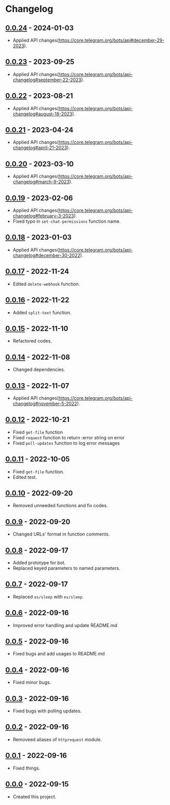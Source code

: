 # Changelog

## [0.0.24] - 2024-01-03
- Applied API changes(https://core.telegram.org/bots/api#december-29-2023).

## [0.0.23] - 2023-09-25
- Applied API changes(https://core.telegram.org/bots/api-changelog#september-22-2023).

## [0.0.22] - 2023-08-21
- Applied API changes(https://core.telegram.org/bots/api-changelog#august-18-2023).

## [0.0.21] - 2023-04-24
- Applied API changes(https://core.telegram.org/bots/api-changelog#april-21-2023).

## [0.0.20] - 2023-03-10
- Applied API changes(https://core.telegram.org/bots/api-changelog#march-9-2023).

## [0.0.19] - 2023-02-06
- Applied API changes(https://core.telegram.org/bots/api-changelog#february-3-2023).
- Fixed typo in `set-chat-permissions` function name.

## [0.0.18] - 2023-01-03
- Applied API changes(https://core.telegram.org/bots/api-changelog#december-30-2022).

## [0.0.17] - 2022-11-24
- Edited `delete-webhook` function.

## [0.0.16] - 2022-11-22
- Added `split-text` function.

## [0.0.15] - 2022-11-10
- Refactored codes.

## [0.0.14] - 2022-11-08
- Changed dependencies.

## [0.0.13] - 2022-11-07
- Applied API changes(https://core.telegram.org/bots/api-changelog#november-5-2022).

## [0.0.12] - 2022-10-21
- Fixed `get-file` function
- Fixed `request` function to return :error string on error
- Fixed `poll-updates` function to log error messages

## [0.0.11] - 2022-10-05
- Fixed `get-file` function.
- Edited test.

## [0.0.10] - 2022-09-20
- Removed unneeded functions and fix codes.

## [0.0.9] - 2022-09-20
- Changed URLs' format in function comments.

## [0.0.8] - 2022-09-17
- Added prototype for bot.
- Replaced keyed parameters to named parameters.

## [0.0.7] - 2022-09-17
- Replaced `os/sleep` with `ev/sleep`.

## [0.0.6] - 2022-09-16
- Improved error handling and update README.md

## [0.0.5] - 2022-09-16
- Fixed bugs and add usages to README.md

## [0.0.4] - 2022-09-16
- Fixed minor bugs.

## [0.0.3] - 2022-09-16
- Fixed bugs with polling updates.

## [0.0.2] - 2022-09-16
- Removeed aliases of `httprequest` module.

## [0.0.1] - 2022-09-16
- Fixed things.

## [0.0.0] - 2022-09-15
- Created this project.

[0.0.24]: https://github.com/meinside/telegram-bot-janet/compare/v0.0.23...v0.0.24
[0.0.23]: https://github.com/meinside/telegram-bot-janet/compare/v0.0.22...v0.0.23
[0.0.22]: https://github.com/meinside/telegram-bot-janet/compare/v0.0.21...v0.0.22
[0.0.21]: https://github.com/meinside/telegram-bot-janet/compare/v0.0.20...v0.0.21
[0.0.20]: https://github.com/meinside/telegram-bot-janet/compare/v0.0.19...v0.0.20
[0.0.19]: https://github.com/meinside/telegram-bot-janet/compare/v0.0.18...v0.0.19
[0.0.18]: https://github.com/meinside/telegram-bot-janet/compare/v0.0.17...v0.0.18
[0.0.17]: https://github.com/meinside/telegram-bot-janet/compare/v0.0.16...v0.0.17
[0.0.16]: https://github.com/meinside/telegram-bot-janet/compare/v0.0.15...v0.0.16
[0.0.15]: https://github.com/meinside/telegram-bot-janet/compare/v0.0.14...v0.0.15
[0.0.14]: https://github.com/meinside/telegram-bot-janet/compare/v0.0.13...v0.0.14
[0.0.13]: https://github.com/meinside/telegram-bot-janet/compare/v0.0.12...v0.0.13
[0.0.12]: https://github.com/meinside/telegram-bot-janet/compare/v0.0.11...v0.0.12
[0.0.11]: https://github.com/meinside/telegram-bot-janet/compare/v0.0.10...v0.0.11
[0.0.10]: https://github.com/meinside/telegram-bot-janet/compare/v0.0.9...v0.0.10
[0.0.9]: https://github.com/meinside/telegram-bot-janet/compare/v0.0.8...v0.0.9
[0.0.8]: https://github.com/meinside/telegram-bot-janet/compare/v0.0.7...v0.0.8
[0.0.7]: https://github.com/meinside/telegram-bot-janet/compare/v0.0.6...v0.0.7
[0.0.6]: https://github.com/meinside/telegram-bot-janet/compare/v0.0.5...v0.0.6
[0.0.5]: https://github.com/meinside/telegram-bot-janet/compare/v0.0.4...v0.0.5
[0.0.4]: https://github.com/meinside/telegram-bot-janet/compare/v0.0.3...v0.0.4
[0.0.3]: https://github.com/meinside/telegram-bot-janet/compare/v0.0.2...v0.0.3
[0.0.2]: https://github.com/meinside/telegram-bot-janet/compare/v0.0.1...v0.0.2
[0.0.1]: https://github.com/meinside/telegram-bot-janet/compare/v0.0.0...v0.0.1
[0.0.0]: https://github.com/meinside/telegram-bot-janet/releases/tag/v0.0.0
